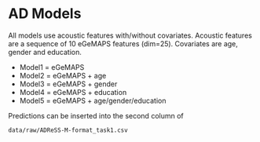# AD Models

All models use acoustic features with/without covariates. Acoustic features are a
sequence of 10 eGeMAPS features (dim=25). Covariates are age, gender and education.

- Model1 = eGeMAPS
- Model2 = eGeMAPS + age
- Model3 = eGeMAPS + gender
- Model4 = eGeMAPS + education
- Model5 = eGeMAPS + age/gender/education

Predictions can be inserted into the second column of

```
data/raw/ADReSS-M-format_task1.csv
```
